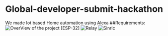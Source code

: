 # Global-developer-submit-hackathon
We made Iot based Home automation using Alexa
##Requirements:
![OverView of the project](https://github.com/NirmalKnock/images/blob/master/iot.jpg)
[ESP-32]
![Relay]()
![Sinric]()
